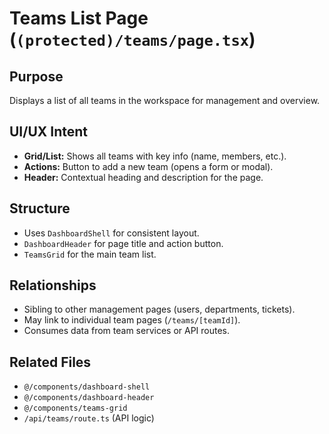 # Teams List Page (`(protected)/teams/page.tsx`)

## Purpose
Displays a list of all teams in the workspace for management and overview.

## UI/UX Intent
- **Grid/List:** Shows all teams with key info (name, members, etc.).
- **Actions:** Button to add a new team (opens a form or modal).
- **Header:** Contextual heading and description for the page.

## Structure
- Uses `DashboardShell` for consistent layout.
- `DashboardHeader` for page title and action button.
- `TeamsGrid` for the main team list.

## Relationships
- Sibling to other management pages (users, departments, tickets).
- May link to individual team pages (`/teams/[teamId]`).
- Consumes data from team services or API routes.

## Related Files
- `@/components/dashboard-shell`
- `@/components/dashboard-header`
- `@/components/teams-grid`
- `/api/teams/route.ts` (API logic) 